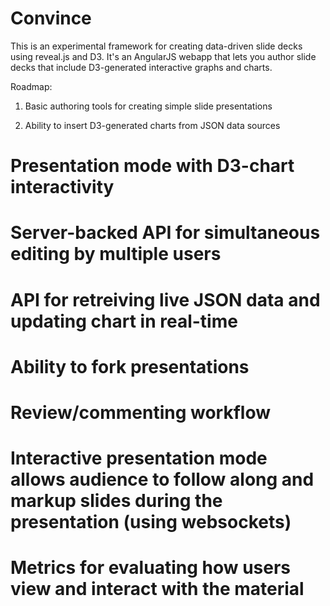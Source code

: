 Convince
===

This is an experimental framework for creating data-driven slide decks using reveal.js and D3.  It's an AngularJS webapp that lets you author slide decks that include D3-generated interactive graphs and charts.

Roadmap:

1. Basic authoring tools for creating simple slide presentations

2. Ability to insert D3-generated charts from JSON data sources

# Presentation mode with D3-chart interactivity
# Server-backed API for simultaneous editing by multiple users
# API for retreiving live JSON data and updating chart in real-time
# Ability to fork presentations
# Review/commenting workflow
# Interactive presentation mode allows audience to follow along and markup slides during the presentation (using websockets)
# Metrics for evaluating how users view and interact with the material


